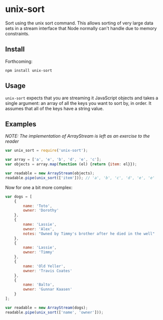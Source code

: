 # unix-sort

Sort using the unix sort command.
This allows sorting of very large data sets in a stream interface that Node normally can't handle due to memory constraints.

## Install

Forthcoming:
```
npm install unix-sort
```

## Usage

`unix-sort` expects that you are streaming it JavaScript objects and takes a single argument:
an array of all the keys you want to sort by, in order.
It assumes that all of the keys have a string value.

## Examples

*NOTE: The implementation of ArrayStream is left as an exercise to the reader*

```javascript
var unix_sort = require('unix-sort');

var array = ['a', 'e', 'b', 'd', 'e', 'c'];
var objects = array.map(function (el) {return {item: el}});

var readable = new ArrayStream(objects);
readable.pipe(unix_sort(['item'])); // 'a', 'b', 'c', 'd', 'e', 'e'
```

Now for one a bit more complex:

```javascript
var dogs = [
    {
        name: 'Toto',
        owner: 'Dorothy'
    },
    {
        name: 'Lassie',
        owner: 'Alex',
        notes: "Owned by Timmy's brother after he died in the well"
    },
    {
        name: 'Lassie',
        owner: 'Timmy'
    },
    {
        name: 'Old Yeller',
        owner: 'Travis Coates'
    },
    {
        name: 'Balto',
        owner: 'Gunnar Kaasen'
    }
];

var readable = new ArrayStream(dogs);
readable.pipe(unix_sort(['name', 'owner']));
```
